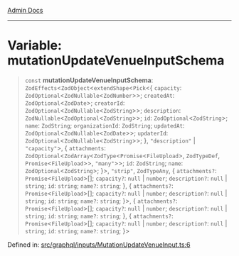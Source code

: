 [Admin Docs](/)

***

# Variable: mutationUpdateVenueInputSchema

> `const` **mutationUpdateVenueInputSchema**: `ZodEffects`\<`ZodObject`\<`extendShape`\<`Pick`\<\{ `capacity`: `ZodOptional`\<`ZodNullable`\<`ZodNumber`\>\>; `createdAt`: `ZodOptional`\<`ZodDate`\>; `creatorId`: `ZodOptional`\<`ZodNullable`\<`ZodString`\>\>; `description`: `ZodNullable`\<`ZodOptional`\<`ZodString`\>\>; `id`: `ZodOptional`\<`ZodString`\>; `name`: `ZodString`; `organizationId`: `ZodString`; `updatedAt`: `ZodOptional`\<`ZodNullable`\<`ZodDate`\>\>; `updaterId`: `ZodOptional`\<`ZodNullable`\<`ZodString`\>\>; \}, `"description"` \| `"capacity"`\>, \{ `attachments`: `ZodOptional`\<`ZodArray`\<`ZodType`\<`Promise`\<`FileUpload`\>, `ZodTypeDef`, `Promise`\<`FileUpload`\>\>, `"many"`\>\>; `id`: `ZodString`; `name`: `ZodOptional`\<`ZodString`\>; \}\>, `"strip"`, `ZodTypeAny`, \{ `attachments?`: `Promise`\<`FileUpload`\>[]; `capacity?`: `null` \| `number`; `description?`: `null` \| `string`; `id`: `string`; `name?`: `string`; \}, \{ `attachments?`: `Promise`\<`FileUpload`\>[]; `capacity?`: `null` \| `number`; `description?`: `null` \| `string`; `id`: `string`; `name?`: `string`; \}\>, \{ `attachments?`: `Promise`\<`FileUpload`\>[]; `capacity?`: `null` \| `number`; `description?`: `null` \| `string`; `id`: `string`; `name?`: `string`; \}, \{ `attachments?`: `Promise`\<`FileUpload`\>[]; `capacity?`: `null` \| `number`; `description?`: `null` \| `string`; `id`: `string`; `name?`: `string`; \}\>

Defined in: [src/graphql/inputs/MutationUpdateVenueInput.ts:6](https://github.com/Sourya07/talawa-api/blob/aac5f782223414da32542752c1be099f0b872196/src/graphql/inputs/MutationUpdateVenueInput.ts#L6)

